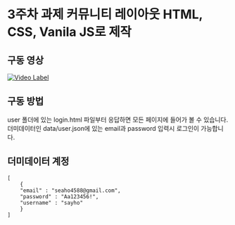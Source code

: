 # 3주차 과제 커뮤니티 레이아웃 HTML, CSS, Vanila JS로 제작

## 구동 영상
[![Video Label](https://github.com/user-attachments/assets/ee42074b-845f-408c-b13e-4d91c351b974
)](https://youtu.be/gMsDClhOq6Q)

## 구동 방법
user 폴더에 있는 login.html 파일부터 응답하면 모든 페이지에 들어가 볼 수 있습니다.   
더미데이터인 data/user.json에 있는 email과 password 입력시 로그인이 가능합니다.

## 더미데이터 계정

```
[
    {
    "email" : "seaho4588@gmail.com",
    "password" : "Aa123456!",
    "username" : "sayho"
    }
]
```
